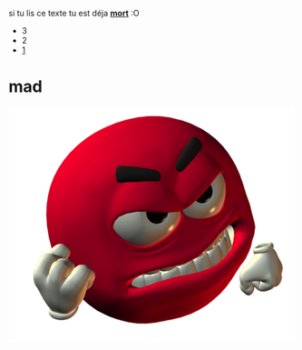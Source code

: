 si tu lis ce texte tu est déja [**mort**](https://fr.wikipedia.org/wiki/Mort) :O
 - 3
 - 2
 - [1](#mad)















# mad
<div align="center">
  <img src="/data/mad.png" alt="pacontan">
</div>
